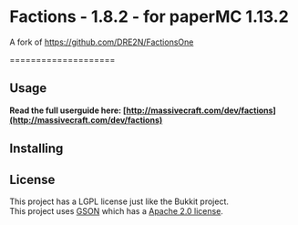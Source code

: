 Factions - 1.8.2 - for paperMC 1.13.2
====================

A fork of https://github.com/DRE2N/FactionsOne

====================


Usage
---------
<b>Read the full userguide here: [http://massivecraft.com/dev/factions](http://massivecraft.com/dev/factions)</b>

Installing
----------

License
----------
This project has a LGPL license just like the Bukkit project.<br>
This project uses [GSON](http://code.google.com/p/google-gson/) which has a [Apache 2.0 license](http://www.apache.org/licenses/LICENSE-2.0 ).

